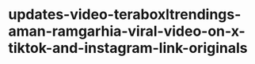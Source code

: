 # updates-video-teraboxltrendings-aman-ramgarhia-viral-video-on-x-tiktok-and-instagram-link-originals